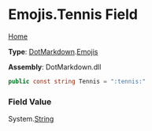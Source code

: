 # Emojis\.Tennis Field

[Home](../../../README.md)

**Type**: [DotMarkdown](../../README.md)\.[Emojis](../README.md)

**Assembly**: DotMarkdown\.dll

```csharp
public const string Tennis = ":tennis:"
```

### Field Value

System\.[String](https://docs.microsoft.com/en-us/dotnet/api/system.string)